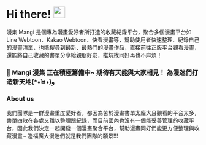 # Hi there! <img src="https://raw.githubusercontent.com/MartinHeinz/MartinHeinz/master/wave.gif" width="30" height="30">

漫集 Mangi 是個專為漫畫愛好者所打造的收藏紀錄平台，聚合多個漫畫平台如 Line Webtoon、Kakao Webtoon、快看漫畫等，幫助使用者快速整理、紀錄自己的漫畫清單，也能搜尋到最新、最熱門的漫畫作品，直接前往正版平台觀看漫畫，還能將自己收藏的書單分享給親朋好友，推坑找同好再也不麻煩！
<!--
**Mangi-comic/Mangi-comic** is a ✨ _special_ ✨ repository because its `README.md` (this file) appears on your GitHub profile.

Here are some ideas to get you started:

- 🔭 I’m currently working on ...
- 🌱 I’m currently learning ...
- 👯 I’m looking to collaborate on ...
- 🤔 I’m looking for help with ...
- 💬 Ask me about ...
- 📫 How to reach me: ...
- 😄 Pronouns: ...
- ⚡ Fun fact: ...
-->
### :loudspeaker: Mangi 漫集 正在積極籌備中~ 期待有天能與大家相見！ 為漫迷們打造新天地(*•̀ㅂ•́)و


### About us
我們團隊是一群漫畫重度愛好者，都因為苦於漫畫書單太龐大且觀看的平台太多，書單四散在各處又難以整理跟紀錄，而目前國內也沒有一個能妥善管理的收藏平台，因此我們決定一起開發一個漫畫聚合平台，幫助漫畫同好們能更方便整理與收藏漫畫~ 造福廣大漫迷們就是我們團隊的願景!!!



 


